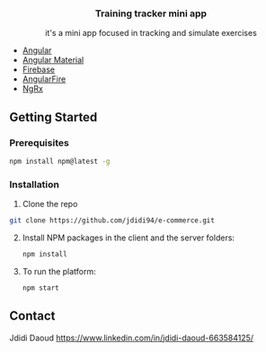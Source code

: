  <h3 align="center">Training tracker mini app</h3>
  <p align="center">it's a mini app focused in tracking and simulate exercises <br/>
                 
* [Angular](https://vuejs.org/)
* [Angular Material](https://material.angular.io/)
* [Firebase](https://console.firebase.google.com/)
* [AngularFire](https://firebaseopensource.com/projects/firebase/angularfire/)
* [NgRx](https://ngrx.io/)

## Getting Started

### Prerequisites

  ```sh
  npm install npm@latest -g
  ```

  ### Installation
  
 1. Clone the repo
   ```sh
   git clone https://github.com/jdidi94/e-commerce.git
   ```
2. Install NPM packages in the client and the server folders:
   ```sh
   npm install
   ```
4. To run the platform:
   ```sh
   npm start
   ```
## Contact

Jdidi Daoud https://www.linkedin.com/in/jdidi-daoud-663584125/
